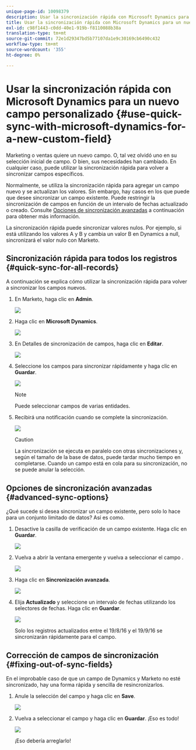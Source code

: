 ```yaml
---
unique-page-id: 10098379
description: Usar la sincronización rápida con Microsoft Dynamics para un nuevo campo personalizado - Documentos de Marketo - Documentación del producto
title: Usar la sincronización rápida con Microsoft Dynamics para un nuevo campo personalizado
exl-id: c98f1443-c0dd-40e1-919b-f8110088b38a
translation-type: tm+mt
source-git-commit: 72e1d29347bd5b77107da1e9c30169cb6490c432
workflow-type: tm+mt
source-wordcount: '355'
ht-degree: 0%

---
```


# Usar la sincronización rápida con Microsoft Dynamics para un nuevo campo personalizado {#use-quick-sync-with-microsoft-dynamics-for-a-new-custom-field}

Marketing o ventas quiere un nuevo campo. O, tal vez olvidó uno en su selección inicial de campo. O bien, sus necesidades han cambiado. En cualquier caso, puede utilizar la sincronización rápida para volver a sincronizar campos específicos.

Normalmente, se utiliza la sincronización rápida para agregar un campo nuevo y se actualizan los valores. Sin embargo, hay casos en los que puede que desee sincronizar un campo existente. Puede restringir la sincronización de campos en función de un intervalo de fechas actualizado o creado. Consulte [Opciones de sincronización avanzadas](#Advanced_Sync_Options) a continuación para obtener más información.

La sincronización rápida puede sincronizar valores nulos. Por ejemplo, si está utilizando los valores A y B y cambia un valor B en Dynamics a null, sincronizará el valor nulo con Marketo.

## Sincronización rápida para todos los registros {#quick-sync-for-all-records}

A continuación se explica cómo utilizar la sincronización rápida para volver a sincronizar los campos nuevos.

1. En Marketo, haga clic en **Admin**.

   ![](assets/image2016-8-19-11-3a14-3a5.png)

1. Haga clic en **Microsoft Dynamics**.

   ![](assets/image2016-8-19-11-3a15-3a8.png)

1. En Detalles de sincronización de campos, haga clic en **Editar**.

   ![](assets/image2016-8-19-11-3a16-3a22.png)

1. Seleccione los campos para sincronizar rápidamente y haga clic en **Guardar**.

   ![](assets/image2016-8-25-15-3a26-3a11.png)

   >[!NOTE]
   >
   >Puede seleccionar campos de varias entidades.

1. Recibirá una notificación cuando se complete la sincronización.

   ![](assets/field-sync-update-notification.png)

   >[!CAUTION]
   >
   >La sincronización se ejecuta en paralelo con otras sincronizaciones y, según el tamaño de la base de datos, puede tardar mucho tiempo en completarse. Cuando un campo está en cola para su sincronización, no se puede anular la selección.

## Opciones de sincronización avanzadas {#advanced-sync-options}

¿Qué sucede si desea sincronizar un campo existente, pero solo lo hace para un conjunto limitado de datos? Así es como.

1. Desactive la casilla de verificación de un campo existente. Haga clic en **Guardar**.

   ![](assets/image2016-8-25-16-3a16-3a32.png)

1. Vuelva a abrir la ventana emergente y vuelva a seleccionar el campo .

   ![](assets/select-field-reselect-hand.png)

1. Haga clic en **Sincronización avanzada**.

   ![](assets/image2016-8-25-15-3a52-3a9.png)

1. Elija **Actualizado** y seleccione un intervalo de fechas utilizando los selectores de fechas. Haga clic en **Guardar**.

   ![](assets/image2016-8-25-16-3a0-3a3.png)

   Solo los registros actualizados entre el 19/8/16 y el 19/9/16 se sincronizarán rápidamente para el campo.

## Corrección de campos de sincronización {#fixing-out-of-sync-fields}

En el improbable caso de que un campo de Dynamics y Marketo no esté sincronizado, hay una forma rápida y sencilla de resincronizarlos.

1. Anule la selección del campo y haga clic en **Save**.

   ![](assets/image2016-8-25-16-3a16-3a32-1.png)

1. Vuelva a seleccionar el campo y haga clic en **Guardar**. ¡Eso es todo!

   ![](assets/image2016-8-25-16-3a20-3a45.png)

   ¡Eso debería arreglarlo!
